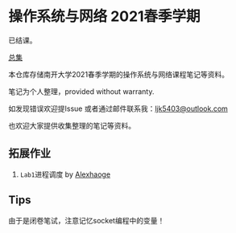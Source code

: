 # 操作系统与网络 2021春季学期

已结课。

[总集](操作系统与网络-总集.md)

本仓库存储南开大学2021春季学期的操作系统与网络课程笔记等资料。

笔记为个人整理，provided without warranty.

如发现错误欢迎提Issue 或者通过邮件联系我：<ljk5403@outlook.com>

也欢迎大家提供收集整理的笔记等资料。

## 拓展作业
1. `Lab1`进程调度 by [Alexhaoge](https://github.com/Alexhaoge)

## Tips

由于是闭卷笔试，注意记忆socket编程中的变量！